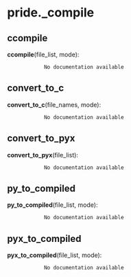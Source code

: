 pride._compile
==============



ccompile
--------------

**ccompile**(file_list, mode):

				No documentation available


convert_to_c
--------------

**convert_to_c**(file_names, mode):

				No documentation available


convert_to_pyx
--------------

**convert_to_pyx**(file_list):

				No documentation available


py_to_compiled
--------------

**py_to_compiled**(file_list, mode):

				No documentation available


pyx_to_compiled
--------------

**pyx_to_compiled**(file_list, mode):

				No documentation available

